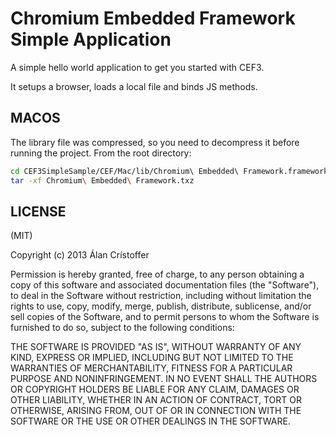 Chromium Embedded Framework Simple Application
==============================================
A simple hello world application to get you started with CEF3.

It setups a browser, loads a local file and binds JS methods.

MACOS
-----

The library file was compressed, so you need to decompress it before running the
project. From the root directory:

```bash
cd CEF3SimpleSample/CEF/Mac/lib/Chromium\ Embedded\ Framework.framework
tar -xf Chromium\ Embedded\ Framework.txz
```

LICENSE
-------
(MIT)

Copyright (c) 2013 Álan Crístoffer

Permission is hereby granted, free of charge, to any person obtaining a copy of this software and associated documentation files (the "Software"), to deal in the Software without restriction, including without limitation the rights to use, copy, modify, merge, publish, distribute, sublicense, and/or sell copies of the Software, and to permit persons to whom the Software is furnished to do so, subject to the following conditions:

THE SOFTWARE IS PROVIDED "AS IS", WITHOUT WARRANTY OF ANY KIND, EXPRESS OR IMPLIED, INCLUDING BUT NOT LIMITED TO THE WARRANTIES OF MERCHANTABILITY, FITNESS FOR A PARTICULAR PURPOSE AND NONINFRINGEMENT. IN NO EVENT SHALL THE AUTHORS OR COPYRIGHT HOLDERS BE LIABLE FOR ANY CLAIM, DAMAGES OR OTHER LIABILITY, WHETHER IN AN ACTION OF CONTRACT, TORT OR OTHERWISE, ARISING FROM, OUT OF OR IN CONNECTION WITH THE SOFTWARE OR THE USE OR OTHER DEALINGS IN THE SOFTWARE.
